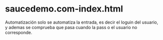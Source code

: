 # saucedemo.com-index.html
Automatización
solo se automatiza la entrada, es decir el loguin del usuario, y ademas se comprueba que pasa cuando la pass o el usuario no corresponde.
